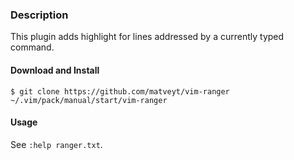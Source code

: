 ### Description

This plugin adds highlight for lines addressed by a currently typed command.

#### Download and Install

```
$ git clone https://github.com/matveyt/vim-ranger ~/.vim/pack/manual/start/vim-ranger
```

#### Usage

See `:help ranger.txt`.
